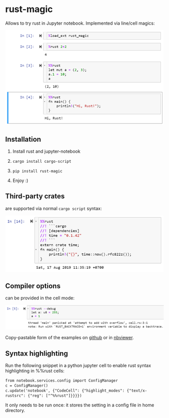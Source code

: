 # rust-magic

Allows to try rust in Jupyter notebook. Implemented via line/cell magics:

<img src="https://raw.githubusercontent.com/axil/rust-magic/master/rust-magic.png" width="600">

## Installation

1. Install rust and jupyter-notebook

2. `cargo install cargo-script`

3. `pip install rust-magic`

4. Enjoy :)

## Third-party crates

are supported via normal `cargo script` syntax:

<img src="https://raw.githubusercontent.com/axil/rust-magic/master/external-crate.png" width="600">

## Compiler options

can be provided in the cell mode:

<img src="https://raw.githubusercontent.com/axil/rust-magic/master/debug1.png" width="800">

Copy-pastable form of the examples on [github](https://github.com/axil/rust-magic/blob/master/example.ipynb) or in
[nbviewer](https://nbviewer.jupyter.org/github/axil/rust-magic/blob/master/example.ipynb).

## Syntax highlighting

Run the following snippet in a python jupyter cell to enable rust syntax highlighting in %%rust cells:
```
from notebook.services.config import ConfigManager
c = ConfigManager()
c.update('notebook', {"CodeCell": {"highlight_modes": {"text/x-rustsrc": {"reg": ["^%%rust"]}}}})
```

It only needs to be run once: it stores the setting in a config file in home directory.
